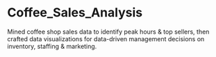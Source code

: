 # Coffee_Sales_Analysis
Mined coffee shop sales data to identify peak hours &amp; top sellers, then crafted data visualizations for data-driven management decisions on inventory, staffing &amp; marketing.
